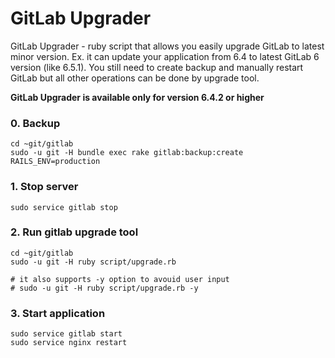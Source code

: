 # GitLab Upgrader 

GitLab Upgrader - ruby script that allows you easily upgrade GitLab to latest minor version.
Ex. it can update your application from 6.4 to latest GitLab 6 version (like 6.5.1).
You still need to create backup and manually restart GitLab but all other operations can be done by upgrade tool.

__GitLab Upgrader is available only for version 6.4.2 or higher__

### 0. Backup

    cd ~git/gitlab
    sudo -u git -H bundle exec rake gitlab:backup:create RAILS_ENV=production

### 1. Stop server

    sudo service gitlab stop

### 2. Run gitlab upgrade tool

    cd ~git/gitlab
    sudo -u git -H ruby script/upgrade.rb

    # it also supports -y option to avouid user input
    # sudo -u git -H ruby script/upgrade.rb -y
   

### 3. Start application

    sudo service gitlab start
    sudo service nginx restart
